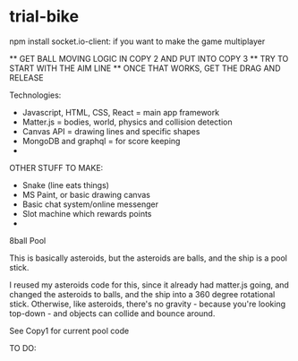 # trial-bike

npm install socket.io-client: if you want to make the game multiplayer

** GET BALL MOVING LOGIC IN COPY 2 AND PUT INTO COPY 3
** TRY TO START WITH THE AIM LINE
** ONCE THAT WORKS, GET THE DRAG AND RELEASE


Technologies:
- Javascript, HTML, CSS, React = main app framework
- Matter.js = bodies, world, physics and collision detection 
- Canvas API = drawing lines and specific shapes
- MongoDB and graphql = for score keeping
- 

OTHER STUFF TO MAKE:
- Snake (line eats things)
- MS Paint, or basic drawing canvas
- Basic chat system/online messenger
- Slot machine which rewards points
- 

8ball Pool

This is basically asteroids, but the asteroids are balls, and the ship is a pool stick.

I reused my asteroids code for this, since it already had matter.js going, and changed the asteroids to balls, and the ship into a 360 degree rotational stick. Otherwise, like asteroids, there's no gravity - because you're looking top-down - and objects can collide and bounce around.



See Copy1 for current pool code


TO DO:

